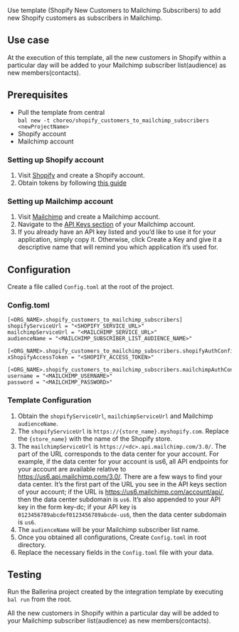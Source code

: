 Use template (Shopify New Customers to Mailchimp Subscribers) to add new Shopify customers as subscribers in Mailchimp.

## Use case
At the execution of this template, all the new customers in Shopify within a particular day will be added 
to your Mailchimp subscriber list(audience) as new members(contacts).

## Prerequisites
* Pull the template from central  
  `bal new -t choreo/shopify_customers_to_mailchimp_subscribers <newProjectName>`
* Shopify account
* Mailchimp account

### Setting up Shopify account
1. Visit [Shopify](https://www.shopify.com) and create a Shopify account.
2. Obtain tokens by following [this guide](https://shopify.dev/apps/auth/oauth)

### Setting up Mailchimp account
1. Visit [Mailchimp](https://mailchimp.com) and create a Mailchimp account.
2. Navigate to the [API Keys section](https://us1.admin.mailchimp.com/account/api/) of your Mailchimp account.
3. If you already have an API key listed and you’d like to use it for your application, simply copy it. Otherwise, click Create a Key and give it a descriptive name that will remind you which application it’s used for.

## Configuration
Create a file called `Config.toml` at the root of the project.

### Config.toml 

```
[<ORG_NAME>.shopify_customers_to_mailchimp_subscribers]
shopifyServiceUrl = "<SHOPIFY_SERVICE_URL>"
mailchimpServiceUrl = "<MAILCHIMP_SERVICE_URL>"
audienceName = "<MAILCHIMP_SUBSCRIBER_LIST_AUDIENCE_NAME>"

[<ORG_NAME>.shopify_customers_to_mailchimp_subscribers.shopifyAuthConfig]
xShopifyAccessToken = "<SHOPIFY_ACCESS_TOKEN>"

[<ORG_NAME>.shopify_customers_to_mailchimp_subscribers.mailchimpAuthConfig]
username = "<MAILCHIMP_USERNAME>"
password = "<MAILCHIMP_PASSWORD>"
```

### Template Configuration
1. Obtain the `shopifyServiceUrl`, `mailchimpServiceUrl` and Mailchimp `audienceName`. 
2. The `shopifyServiceUrl` is `https://{store_name}.myshopify.com`. Replace the `{store_name}` with the name of the Shopify store.
3. The `mailchimpServiceUrl` is `https://<dc>.api.mailchimp.com/3.0/`. The <dc> part of the URL corresponds to the data center for your account. For example, if the data center for your account is us6, all API endpoints for your account are available relative to https://us6.api.mailchimp.com/3.0/.
There are a few ways to find your data center. It’s the first part of the URL you see in the API keys section of your account; if the URL is https://us6.mailchimp.com/account/api/, then the data center subdomain is `us6`. It’s also appended to your API key in the form key-dc; if your API key is `0123456789abcdef0123456789abcde-us6`, then the data center subdomain is `us6`.
4. The `audienceName` will be your Mailchimp subscriber list name.
5. Once you obtained all configurations, Create `Config.toml` in root directory.
6. Replace the necessary fields in the `Config.toml` file with your data.

## Testing
Run the Ballerina project created by the integration template by executing `bal run` from the root.

All the new customers in Shopify within a particular day will be added to your Mailchimp subscriber list(audience) as new members(contacts).
